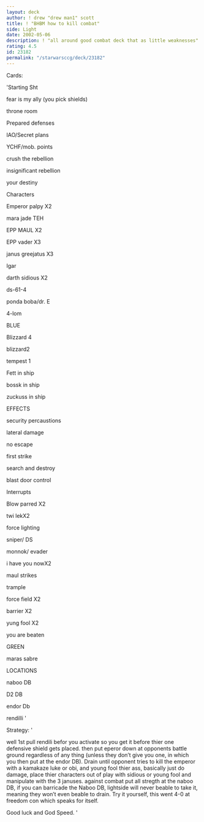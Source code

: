 ```yaml
---
layout: deck
author: ! drew "drew man1" scott
title: ! "BHBM how to kill combat"
side: Light
date: 2002-05-06
description: ! "all around good combat deck that as little weaknesses"
rating: 4.5
id: 23182
permalink: "/starwarsccg/deck/23182"
---
```

Cards: 

'Starting Sht

fear is my ally (you pick shields)

throne room

Prepared defenses

IAO/Secret plans

YCHF/mob. points

crush the rebellion

insignificant rebellion

your destiny


Characters

Emperor palpy X2

mara jade TEH

EPP MAUL X2

EPP vader X3

janus greejatus X3

Igar

darth sidious X2

ds-61-4

ponda boba/dr. E

4-lom


BLUE 

Blizzard 4

blizzard2

tempest 1

Fett in ship

bossk in ship

zuckuss in ship


EFFECTS

security percaustions

lateral damage

no escape

first strike

search and destroy

blast door control


Interrupts

Blow parred X2

twi lekX2

force lighting

sniper/ DS

monnok/ evader

i have you nowX2

maul strikes 

trample

force field X2

barrier X2

yung fool X2

you are beaten


GREEN

maras sabre


LOCATIONS

naboo DB

D2 DB

endor Db

rendilli '

Strategy: '

well 1st pull rendili befor you activate so you get it before thier one defensive shield gets placed. then put eperor down at opponents battle ground regardless of any thing (unless they don’t give you one, in which you then put at the endor DB). Drain until opponent tries to kill the emperor with a kamakaze luke or obi, and young fool thier ass, basically just do damage, place thier characters out of play with sidious or young fool and manipulate with the 3 januses. against combat put all stregth at the naboo DB, if you can barricade the Naboo DB, lightside will never beable to take it, meaning they won’t even beable to drain. Try it yourself, this went 4-0 at freedom con which speaks for itself.

Good luck and God Speed. '
